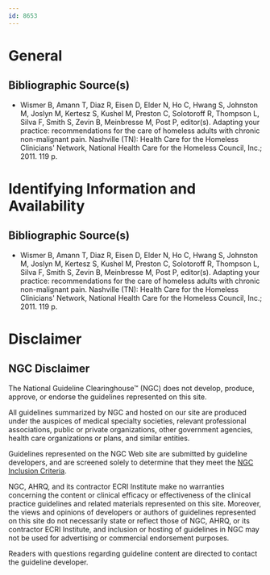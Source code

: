 ```yaml
---
id: 8653
---
```


# General

## Bibliographic Source(s)

- Wismer B, Amann T, Diaz R, Eisen D, Elder N, Ho C, Hwang S, Johnston M, Joslyn M, Kertesz S, Kushel M, Preston C, Solotoroff R, Thompson L, Silva F, Smith S, Zevin B, Meinbresse M, Post P, editor(s). Adapting your practice: recommendations for the care of homeless adults with chronic non-malignant pain. Nashville (TN): Health Care for the Homeless Clinicians' Network, National Health Care for the Homeless Council, Inc.; 2011. 119 p.

# Identifying Information and Availability

## Bibliographic Source(s)

- Wismer B, Amann T, Diaz R, Eisen D, Elder N, Ho C, Hwang S, Johnston M, Joslyn M, Kertesz S, Kushel M, Preston C, Solotoroff R, Thompson L, Silva F, Smith S, Zevin B, Meinbresse M, Post P, editor(s). Adapting your practice: recommendations for the care of homeless adults with chronic non-malignant pain. Nashville (TN): Health Care for the Homeless Clinicians' Network, National Health Care for the Homeless Council, Inc.; 2011. 119 p.

# Disclaimer

## NGC Disclaimer

The National Guideline Clearinghouse™ (NGC) does not develop, produce, approve, or endorse the guidelines represented on this site.

All guidelines summarized by NGC and hosted on our site are produced under the auspices of medical specialty societies, relevant professional associations, public or private organizations, other government agencies, health care organizations or plans, and similar entities.

Guidelines represented on the NGC Web site are submitted by guideline developers, and are screened solely to determine that they meet the [NGC Inclusion Criteria](/help-and-about/summaries/inclusion-criteria).

NGC, AHRQ, and its contractor ECRI Institute make no warranties concerning the content or clinical efficacy or effectiveness of the clinical practice guidelines and related materials represented on this site. Moreover, the views and opinions of developers or authors of guidelines represented on this site do not necessarily state or reflect those of NGC, AHRQ, or its contractor ECRI Institute, and inclusion or hosting of guidelines in NGC may not be used for advertising or commercial endorsement purposes.

Readers with questions regarding guideline content are directed to contact the guideline developer.

